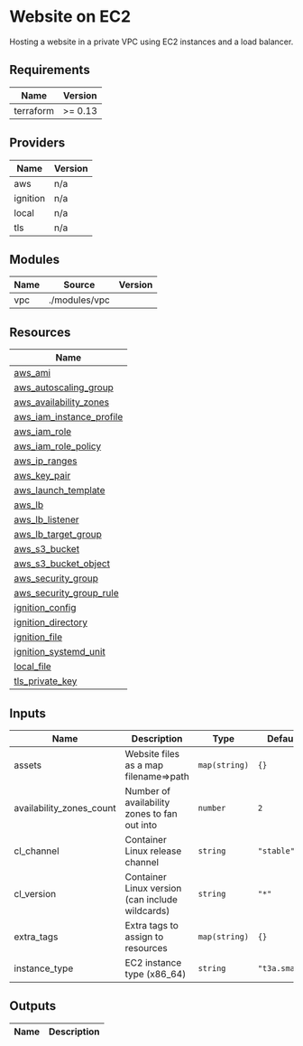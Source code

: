 # Website on EC2

Hosting a website in a private VPC using EC2 instances and a load balancer.

## Requirements

| Name | Version |
|------|---------|
| terraform | >= 0.13 |

## Providers

| Name | Version |
|------|---------|
| aws | n/a |
| ignition | n/a |
| local | n/a |
| tls | n/a |

## Modules

| Name | Source | Version |
|------|--------|---------|
| vpc | ./modules/vpc |  |

## Resources

| Name |
|------|
| [aws_ami](https://registry.terraform.io/providers/hashicorp/aws/latest/docs/data-sources/ami) |
| [aws_autoscaling_group](https://registry.terraform.io/providers/hashicorp/aws/latest/docs/resources/autoscaling_group) |
| [aws_availability_zones](https://registry.terraform.io/providers/hashicorp/aws/latest/docs/data-sources/availability_zones) |
| [aws_iam_instance_profile](https://registry.terraform.io/providers/hashicorp/aws/latest/docs/resources/iam_instance_profile) |
| [aws_iam_role](https://registry.terraform.io/providers/hashicorp/aws/latest/docs/resources/iam_role) |
| [aws_iam_role_policy](https://registry.terraform.io/providers/hashicorp/aws/latest/docs/resources/iam_role_policy) |
| [aws_ip_ranges](https://registry.terraform.io/providers/hashicorp/aws/latest/docs/data-sources/ip_ranges) |
| [aws_key_pair](https://registry.terraform.io/providers/hashicorp/aws/latest/docs/resources/key_pair) |
| [aws_launch_template](https://registry.terraform.io/providers/hashicorp/aws/latest/docs/resources/launch_template) |
| [aws_lb](https://registry.terraform.io/providers/hashicorp/aws/latest/docs/resources/lb) |
| [aws_lb_listener](https://registry.terraform.io/providers/hashicorp/aws/latest/docs/resources/lb_listener) |
| [aws_lb_target_group](https://registry.terraform.io/providers/hashicorp/aws/latest/docs/resources/lb_target_group) |
| [aws_s3_bucket](https://registry.terraform.io/providers/hashicorp/aws/latest/docs/resources/s3_bucket) |
| [aws_s3_bucket_object](https://registry.terraform.io/providers/hashicorp/aws/latest/docs/resources/s3_bucket_object) |
| [aws_security_group](https://registry.terraform.io/providers/hashicorp/aws/latest/docs/resources/security_group) |
| [aws_security_group_rule](https://registry.terraform.io/providers/hashicorp/aws/latest/docs/resources/security_group_rule) |
| [ignition_config](https://registry.terraform.io/providers/terraform-providers/ignition/latest/docs/data-sources/config) |
| [ignition_directory](https://registry.terraform.io/providers/terraform-providers/ignition/latest/docs/data-sources/directory) |
| [ignition_file](https://registry.terraform.io/providers/terraform-providers/ignition/latest/docs/data-sources/file) |
| [ignition_systemd_unit](https://registry.terraform.io/providers/terraform-providers/ignition/latest/docs/data-sources/systemd_unit) |
| [local_file](https://registry.terraform.io/providers/hashicorp/local/latest/docs/resources/file) |
| [tls_private_key](https://registry.terraform.io/providers/hashicorp/tls/latest/docs/resources/private_key) |

## Inputs

| Name | Description | Type | Default | Required |
|------|-------------|------|---------|:--------:|
| assets | Website files as a map filename=>path | `map(string)` | `{}` | no |
| availability\_zones\_count | Number of availability zones to fan out into | `number` | `2` | no |
| cl\_channel | Container Linux release channel | `string` | `"stable"` | no |
| cl\_version | Container Linux version (can include wildcards) | `string` | `"*"` | no |
| extra\_tags | Extra tags to assign to resources | `map(string)` | `{}` | no |
| instance\_type | EC2 instance type (x86\_64) | `string` | `"t3a.small"` | no |

## Outputs

| Name | Description |
|------|-------------|

